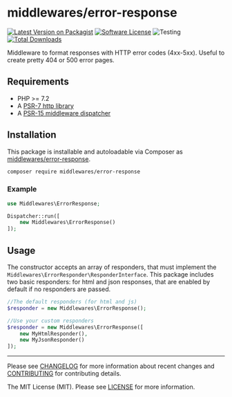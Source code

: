 # middlewares/error-response

[![Latest Version on Packagist][ico-version]][link-packagist]
[![Software License][ico-license]](LICENSE)
![Testing][ico-ga]
[![Total Downloads][ico-downloads]][link-downloads]

Middleware to format responses with HTTP error codes (4xx-5xx). Useful to create pretty 404 or 500 error pages.

## Requirements

* PHP >= 7.2
* A [PSR-7 http library](https://github.com/middlewares/awesome-psr15-middlewares#psr-7-implementations)
* A [PSR-15 middleware dispatcher](https://github.com/middlewares/awesome-psr15-middlewares#dispatcher)

## Installation

This package is installable and autoloadable via Composer as [middlewares/error-response](https://packagist.org/packages/middlewares/error-response).

```sh
composer require middlewares/error-response
```

### Example

```php
use Middlewares\ErrorResponse;

Dispatcher::run([
    new Middlewares\ErrorResponse()
]);
```

## Usage

The constructor accepts an array of responders, that must implement the `Middlewares\ErrorResponder\ResponderInterface`.
This package includes two basic responders: for html and json responses, that are enabled by default if no responders are passed.

```php
//The default responders (for html and js)
$responder = new Middlewares\ErrorResponse();

//Use your custom responders
$responder = new Middlewares\ErrorResponse([
    new MyHtmlResponder(),
    new MyJsonResponder()
]);
```

---

Please see [CHANGELOG](CHANGELOG.md) for more information about recent changes and [CONTRIBUTING](CONTRIBUTING.md) for contributing details.

The MIT License (MIT). Please see [LICENSE](LICENSE) for more information.

[ico-version]: https://img.shields.io/packagist/v/middlewares/error-response.svg?style=flat-square
[ico-license]: https://img.shields.io/badge/license-MIT-brightgreen.svg?style=flat-square
[ico-ga]: https://github.com/middlewares/error-response/workflows/testing/badge.svg
[ico-downloads]: https://img.shields.io/packagist/dt/middlewares/error-response.svg?style=flat-square

[link-packagist]: https://packagist.org/packages/middlewares/error-response
[link-downloads]: https://packagist.org/packages/middlewares/error-response
